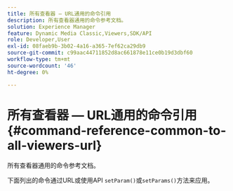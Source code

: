 ```yaml
---
title: 所有查看器 — URL通用的命令引用
description: 所有查看器通用的命令参考文档。
solution: Experience Manager
feature: Dynamic Media Classic,Viewers,SDK/API
role: Developer,User
exl-id: 08faeb9b-3b02-4a16-a365-7ef62ca29db9
source-git-commit: c99aac44711852d8ac661878e11ce0b19d3dbf60
workflow-type: tm+mt
source-wordcount: '46'
ht-degree: 0%

---
```


# 所有查看器 — URL通用的命令引用{#command-reference-common-to-all-viewers-url}

所有查看器通用的命令参考文档。

下面列出的命令通过URL或使用API `setParam()`或`setParams()`方法来应用。
